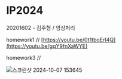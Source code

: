 # IP2024
20201602 - 김주형 / 영상처리

homework1 // [https://youtu.be/0t1tboErI4Q](https://youtu.be/gqY9fnXaWYE)

homework3 //

![스크린샷 2024-10-07 153645](https://github.com/user-attachments/assets/17492c02-ac5a-467a-bf66-2b3f2d488392)
